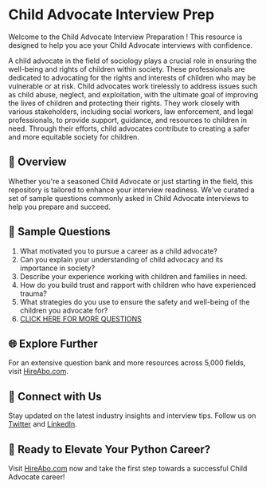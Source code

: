 # Child Advocate Interview Prep

Welcome to the Child Advocate Interview Preparation ! This resource is designed to help you ace your Child Advocate interviews with confidence.

A child advocate in the field of sociology plays a crucial role in ensuring the well-being and rights of children within society. These professionals are dedicated to advocating for the rights and interests of children who may be vulnerable or at risk. Child advocates work tirelessly to address issues such as child abuse, neglect, and exploitation, with the ultimate goal of improving the lives of children and protecting their rights. They work closely with various stakeholders, including social workers, law enforcement, and legal professionals, to provide support, guidance, and resources to children in need. Through their efforts, child advocates contribute to creating a safer and more equitable society for children.

## 🚀 Overview

Whether you're a seasoned Child Advocate or just starting in the field, this repository is tailored to enhance your interview readiness. We've curated a set of sample questions commonly asked in Child Advocate interviews to help you prepare and succeed.

## 📝 Sample Questions

1. What motivated you to pursue a career as a child advocate?
2. Can you explain your understanding of child advocacy and its importance in society?
3. Describe your experience working with children and families in need.
4. How do you build trust and rapport with children who have experienced trauma?
5. What strategies do you use to ensure the safety and well-being of the children you advocate for?
6. [CLICK HERE FOR MORE QUESTIONS](https://hireabo.com/job/7_1_26/Child%20Advocate)

## 🌐 Explore Further

For an extensive question bank and more resources across 5,000 fields, visit [HireAbo.com](https://www.hireabo.com).

## 📱 Connect with Us

Stay updated on the latest industry insights and interview tips. Follow us on [Twitter](https://twitter.com/hireabo) and [LinkedIn](https://www.linkedin.com/in/hire-abo-3609972a8/).

## 🚀 Ready to Elevate Your Python Career?

Visit [HireAbo.com](https://www.hireabo.com) now and take the first step towards a successful Child Advocate career!